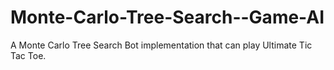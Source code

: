 # Monte-Carlo-Tree-Search--Game-AI


A Monte Carlo Tree Search Bot implementation that can play Ultimate Tic Tac Toe. 
